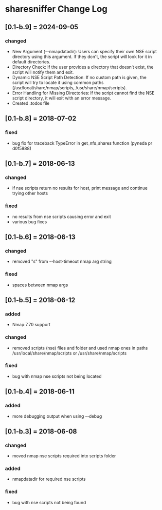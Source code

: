 # sharesniffer Change Log

## [0.1-b.9] = 2024-09-05
### changed
- New Argument (--nmapdatadir): Users can specify their own NSE script directory using this argument. If they don't, the script will look for it in default directories.
- Directory Check: If the user provides a directory that doesn’t exist, the script will notify them and exit.
- Dynamic NSE Script Path Detection: If no custom path is given, the script will try to locate it using common paths (/usr/local/share/nmap/scripts, /usr/share/nmap/scripts).
- Error Handling for Missing Directories: If the script cannot find the NSE script directory, it will exit with an error message.
- Created .todos file

## [0.1-b.8] = 2018-07-02
### fixed
- bug fix for traceback TypeError in get_nfs_shares function (pyneda pr d0f5888)

## [0.1-b.7] = 2018-06-13
### changed
- if nse scripts return no results for host, print message and continue trying other hosts
### fixed
- no results from nse scripts causing error and exit
- various bug fixes

## [0.1-b.6] = 2018-06-13
### changed
- removed "s" from --host-timeout nmap arg string
### fixed
- spaces between nmap args

## [0.1-b.5] = 2018-06-12
### added
- Nmap 7.70 support
### changed
- removed scripts (nse) files and folder and used nmap ones in paths /usr/local/share/nmap/scripts or /usr/share/nmap/scripts
### fixed
- bug with nmap nse scripts not being located

## [0.1-b.4] = 2018-06-11
### added
- more debugging output when using --debug

## [0.1-b.3] = 2018-06-08
### changed
- moved nmap nse scripts required into scripts folder
### added
- nmapdatadir for required nse scripts
### fixed
- bug with nse scripts not being found
